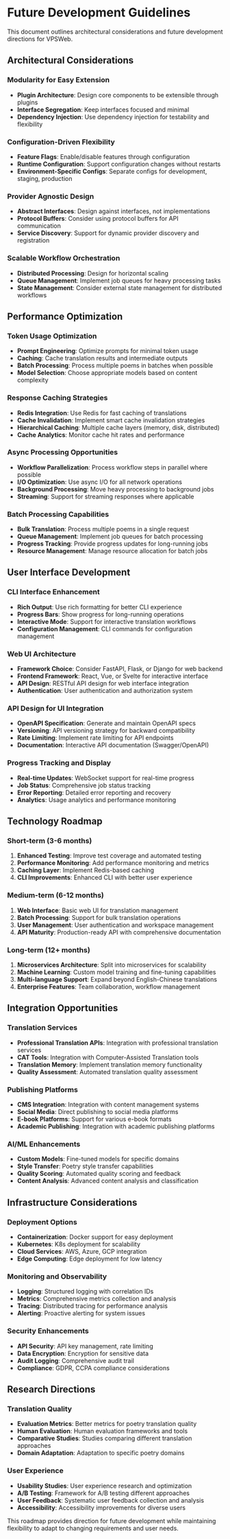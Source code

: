 # Future Development Guidelines

This document outlines architectural considerations and future development directions for VPSWeb.

## Architectural Considerations

### Modularity for Easy Extension
- **Plugin Architecture**: Design core components to be extensible through plugins
- **Interface Segregation**: Keep interfaces focused and minimal
- **Dependency Injection**: Use dependency injection for testability and flexibility

### Configuration-Driven Flexibility
- **Feature Flags**: Enable/disable features through configuration
- **Runtime Configuration**: Support configuration changes without restarts
- **Environment-Specific Configs**: Separate configs for development, staging, production

### Provider Agnostic Design
- **Abstract Interfaces**: Design against interfaces, not implementations
- **Protocol Buffers**: Consider using protocol buffers for API communication
- **Service Discovery**: Support for dynamic provider discovery and registration

### Scalable Workflow Orchestration
- **Distributed Processing**: Design for horizontal scaling
- **Queue Management**: Implement job queues for heavy processing tasks
- **State Management**: Consider external state management for distributed workflows

## Performance Optimization

### Token Usage Optimization
- **Prompt Engineering**: Optimize prompts for minimal token usage
- **Caching**: Cache translation results and intermediate outputs
- **Batch Processing**: Process multiple poems in batches when possible
- **Model Selection**: Choose appropriate models based on content complexity

### Response Caching Strategies
- **Redis Integration**: Use Redis for fast caching of translations
- **Cache Invalidation**: Implement smart cache invalidation strategies
- **Hierarchical Caching**: Multiple cache layers (memory, disk, distributed)
- **Cache Analytics**: Monitor cache hit rates and performance

### Async Processing Opportunities
- **Workflow Parallelization**: Process workflow steps in parallel where possible
- **I/O Optimization**: Use async I/O for all network operations
- **Background Processing**: Move heavy processing to background jobs
- **Streaming**: Support for streaming responses where applicable

### Batch Processing Capabilities
- **Bulk Translation**: Process multiple poems in a single request
- **Queue Management**: Implement job queues for batch processing
- **Progress Tracking**: Provide progress updates for long-running jobs
- **Resource Management**: Manage resource allocation for batch jobs

## User Interface Development

### CLI Interface Enhancement
- **Rich Output**: Use rich formatting for better CLI experience
- **Progress Bars**: Show progress for long-running operations
- **Interactive Mode**: Support for interactive translation workflows
- **Configuration Management**: CLI commands for configuration management

### Web UI Architecture
- **Framework Choice**: Consider FastAPI, Flask, or Django for web backend
- **Frontend Framework**: React, Vue, or Svelte for interactive interface
- **API Design**: RESTful API design for web interface integration
- **Authentication**: User authentication and authorization system

### API Design for UI Integration
- **OpenAPI Specification**: Generate and maintain OpenAPI specs
- **Versioning**: API versioning strategy for backward compatibility
- **Rate Limiting**: Implement rate limiting for API endpoints
- **Documentation**: Interactive API documentation (Swagger/OpenAPI)

### Progress Tracking and Display
- **Real-time Updates**: WebSocket support for real-time progress
- **Job Status**: Comprehensive job status tracking
- **Error Reporting**: Detailed error reporting and recovery
- **Analytics**: Usage analytics and performance monitoring

## Technology Roadmap

### Short-term (3-6 months)
1. **Enhanced Testing**: Improve test coverage and automated testing
2. **Performance Monitoring**: Add performance monitoring and metrics
3. **Caching Layer**: Implement Redis-based caching
4. **CLI Improvements**: Enhanced CLI with better user experience

### Medium-term (6-12 months)
1. **Web Interface**: Basic web UI for translation management
2. **Batch Processing**: Support for bulk translation operations
3. **User Management**: User authentication and workspace management
4. **API Maturity**: Production-ready API with comprehensive documentation

### Long-term (12+ months)
1. **Microservices Architecture**: Split into microservices for scalability
2. **Machine Learning**: Custom model training and fine-tuning capabilities
3. **Multi-language Support**: Expand beyond English-Chinese translations
4. **Enterprise Features**: Team collaboration, workflow management

## Integration Opportunities

### Translation Services
- **Professional Translation APIs**: Integration with professional translation services
- **CAT Tools**: Integration with Computer-Assisted Translation tools
- **Translation Memory**: Implement translation memory functionality
- **Quality Assessment**: Automated translation quality assessment

### Publishing Platforms
- **CMS Integration**: Integration with content management systems
- **Social Media**: Direct publishing to social media platforms
- **E-book Platforms**: Support for various e-book formats
- **Academic Publishing**: Integration with academic publishing platforms

### AI/ML Enhancements
- **Custom Models**: Fine-tuned models for specific domains
- **Style Transfer**: Poetry style transfer capabilities
- **Quality Scoring**: Automated quality scoring and feedback
- **Content Analysis**: Advanced content analysis and classification

## Infrastructure Considerations

### Deployment Options
- **Containerization**: Docker support for easy deployment
- **Kubernetes**: K8s deployment for scalability
- **Cloud Services**: AWS, Azure, GCP integration
- **Edge Computing**: Edge deployment for low latency

### Monitoring and Observability
- **Logging**: Structured logging with correlation IDs
- **Metrics**: Comprehensive metrics collection and analysis
- **Tracing**: Distributed tracing for performance analysis
- **Alerting**: Proactive alerting for system issues

### Security Enhancements
- **API Security**: API key management, rate limiting
- **Data Encryption**: Encryption for sensitive data
- **Audit Logging**: Comprehensive audit trail
- **Compliance**: GDPR, CCPA compliance considerations

## Research Directions

### Translation Quality
- **Evaluation Metrics**: Better metrics for poetry translation quality
- **Human Evaluation**: Human evaluation frameworks and tools
- **Comparative Studies**: Studies comparing different translation approaches
- **Domain Adaptation**: Adaptation to specific poetry domains

### User Experience
- **Usability Studies**: User experience research and optimization
- **A/B Testing**: Framework for A/B testing different approaches
- **User Feedback**: Systematic user feedback collection and analysis
- **Accessibility**: Accessibility improvements for diverse users

This roadmap provides direction for future development while maintaining flexibility to adapt to changing requirements and user needs.